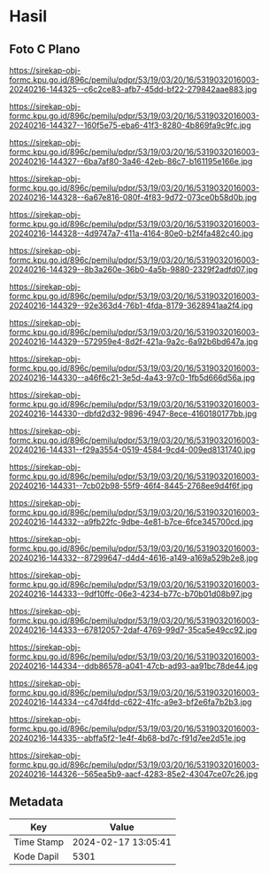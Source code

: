 # Hasil

## Foto C Plano

https://sirekap-obj-formc.kpu.go.id/896c/pemilu/pdpr/53/19/03/20/16/5319032016003-20240216-144325--c6c2ce83-afb7-45dd-bf22-279842aae883.jpg

https://sirekap-obj-formc.kpu.go.id/896c/pemilu/pdpr/53/19/03/20/16/5319032016003-20240216-144327--160f5e75-eba6-41f3-8280-4b869fa9c9fc.jpg

https://sirekap-obj-formc.kpu.go.id/896c/pemilu/pdpr/53/19/03/20/16/5319032016003-20240216-144327--6ba7af80-3a46-42eb-86c7-b161195e166e.jpg

https://sirekap-obj-formc.kpu.go.id/896c/pemilu/pdpr/53/19/03/20/16/5319032016003-20240216-144328--6a67e816-080f-4f83-9d72-073ce0b58d0b.jpg

https://sirekap-obj-formc.kpu.go.id/896c/pemilu/pdpr/53/19/03/20/16/5319032016003-20240216-144328--4d9747a7-411a-4164-80e0-b2f4fa482c40.jpg

https://sirekap-obj-formc.kpu.go.id/896c/pemilu/pdpr/53/19/03/20/16/5319032016003-20240216-144329--8b3a260e-36b0-4a5b-9880-2329f2adfd07.jpg

https://sirekap-obj-formc.kpu.go.id/896c/pemilu/pdpr/53/19/03/20/16/5319032016003-20240216-144329--92e363d4-76b1-4fda-8179-3628941aa2f4.jpg

https://sirekap-obj-formc.kpu.go.id/896c/pemilu/pdpr/53/19/03/20/16/5319032016003-20240216-144329--572959e4-8d2f-421a-9a2c-6a92b6bd647a.jpg

https://sirekap-obj-formc.kpu.go.id/896c/pemilu/pdpr/53/19/03/20/16/5319032016003-20240216-144330--a46f6c21-3e5d-4a43-97c0-1fb5d666d56a.jpg

https://sirekap-obj-formc.kpu.go.id/896c/pemilu/pdpr/53/19/03/20/16/5319032016003-20240216-144330--dbfd2d32-9896-4947-8ece-4160180177bb.jpg

https://sirekap-obj-formc.kpu.go.id/896c/pemilu/pdpr/53/19/03/20/16/5319032016003-20240216-144331--f29a3554-0519-4584-9cd4-009ed8131740.jpg

https://sirekap-obj-formc.kpu.go.id/896c/pemilu/pdpr/53/19/03/20/16/5319032016003-20240216-144331--7cb02b98-55f9-46f4-8445-2768ee9d4f6f.jpg

https://sirekap-obj-formc.kpu.go.id/896c/pemilu/pdpr/53/19/03/20/16/5319032016003-20240216-144332--a9fb22fc-9dbe-4e81-b7ce-6fce345700cd.jpg

https://sirekap-obj-formc.kpu.go.id/896c/pemilu/pdpr/53/19/03/20/16/5319032016003-20240216-144332--87299647-d4d4-4616-a149-a169a529b2e8.jpg

https://sirekap-obj-formc.kpu.go.id/896c/pemilu/pdpr/53/19/03/20/16/5319032016003-20240216-144333--9df10ffc-06e3-4234-b77c-b70b01d08b97.jpg

https://sirekap-obj-formc.kpu.go.id/896c/pemilu/pdpr/53/19/03/20/16/5319032016003-20240216-144333--67812057-2daf-4769-99d7-35ca5e49cc92.jpg

https://sirekap-obj-formc.kpu.go.id/896c/pemilu/pdpr/53/19/03/20/16/5319032016003-20240216-144334--ddb86578-a041-47cb-ad93-aa91bc78de44.jpg

https://sirekap-obj-formc.kpu.go.id/896c/pemilu/pdpr/53/19/03/20/16/5319032016003-20240216-144334--c47d4fdd-c622-41fc-a9e3-bf2e6fa7b2b3.jpg

https://sirekap-obj-formc.kpu.go.id/896c/pemilu/pdpr/53/19/03/20/16/5319032016003-20240216-144335--abffa5f2-1e4f-4b68-bd7c-f91d7ee2d51e.jpg

https://sirekap-obj-formc.kpu.go.id/896c/pemilu/pdpr/53/19/03/20/16/5319032016003-20240216-144326--565ea5b9-aacf-4283-85e2-43047ce07c26.jpg


## Metadata

| Key        | Value               |
| ---------- | ------------------- |
| Time Stamp | 2024-02-17 13:05:41 |
| Kode Dapil | 5301                |




